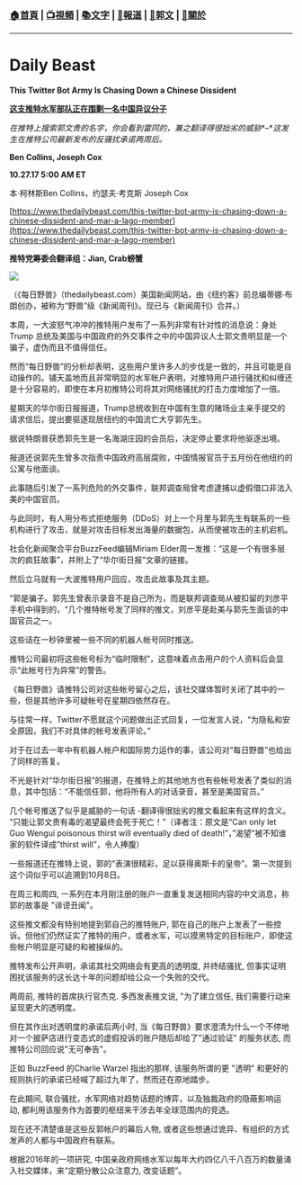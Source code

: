 ###  [:house:首頁](https://github.com/ourhimalayas/home) | [:tv:視頻](https://github.com/ourhimalayas/videos) | [:books:文字](https://github.com/ourhimalayas/txt) | [:newspaper:報道](https://github.com/ourhimalayas/news) | [:eagle:郭文](https://github.com/ourhimalayas/guomedia) | [:pray:關於](https://github.com/ourhimalayas/home/tree/master/about)
---
# **Daily Beast**

**This Twitter Bot Army Is Chasing Down a Chinese Dissident**

[**这支推特水军部队正在围剿一名中国异议分子**](https://www.blogger.com/null)





*在推特上搜索郭文贵的名字，你会看到雷同的，兼之翻译得很拙劣的威胁**–**这发生在推特公司最新发布的反骚扰承诺两周后。*



**Ben Collins, Joseph Cox**

**10.27.17 5:00 AM ET**

本·柯林斯Ben Collins，约瑟夫·考克斯 Joseph Cox



[https://www.thedailybeast.com/this-twitter-bot-army-is-chasing-down-a-chinese-dissident-and-mar-a-lago-member](https://www.thedailybeast.com/this-twitter-bot-army-is-chasing-down-a-chinese-dissident-and-mar-a-lago-member)



**推特党筹委会翻译组：****Jian, Crab****螃蟹**

[![](https://1.bp.blogspot.com/-1mwtYYca4Fk/WfPbl_6avqI/AAAAAAAABGI/Tq_hykDvai4xxZdXSefOMNZ-uWazbwemgCLcBGAs/s400/1027-1.PNG)](https://1.bp.blogspot.com/-1mwtYYca4Fk/WfPbl_6avqI/AAAAAAAABGI/Tq_hykDvai4xxZdXSefOMNZ-uWazbwemgCLcBGAs/s1600/1027-1.PNG)

（《每日野兽》（thedailybeast.com）美国新闻网站，由《纽约客》前总编蒂娜·布朗创办，被称为“野兽”级《新闻周刊》。现已与《新闻周刊》合并。）



本周，一大波怒气冲冲的推特用户发布了一系列非常有针对性的消息说：身处Trump 总统及美国与中国政府的外交事件之中的中国异议人士郭文贵明显是一个骗子，虚伪而且不值得信任。



然而“每日野兽”的分析却表明，这些用户里许多人的步伐是一致的，并且可能是自动操作的。铺天盖地而且非常明显的水军帐户表明，对推特用户进行骚扰和纠缠还是十分容易的，即使在本月初推特公司将其对网络骚扰的打击力度增加了一倍。



星期天的华尔街日报报道，Trump总统收到在中国有生意的赌场业主亲手提交的请求信后，提出要驱逐现居纽约的中国流亡大亨郭先生。



据说特朗普获悉郭先生是一名海湖庄园的会员后，决定停止要求将他驱逐出境。



报道还说郭先生曾多次指责中国政府高层腐败，中国情报官员于五月份在他纽约的公寓与他面谈。



此事随后引发了一系列危险的外交事件，联邦调查局曾考虑逮捕以虚假借口非法入美的中国官员。



与此同时，有人用分布式拒绝服务（DDoS）对上一个月里与郭先生有联系的一些机构进行了攻击，就是对攻击目标发出海量的数据包，从而使被攻击的主机宕机。



社会化新闻聚合平台BuzzFeed编辑Miriam Elder周一发推：“这是一个有很多层次的疯狂故事”，并附上了“华尔街日报”文章的链接。



然后立马就有一大波推特用户回应，攻击此故事及其主题。



“郭是骗子。郭先生曾表示录音不是自己所为，而是联邦调查局从被扣留的刘彦平手机中得到的，“几个推特帐号发了同样的推文，刘彦平是赴美与郭先生面谈的中国官员之一。



这些话在一秒钟里被一些不同的机器人帐号同时推送。



推特公司最初将这些帐号标为“临时限制”，这意味着点击用户的个人资料后会显示“此帐号行为异常”的警告。



《每日野兽》请推特公司对这些帐号留心之后，该社交媒体暂时关闭了其中的一些，但是其他许多可疑帐号在星期四依然存在。



与往常一样，Twitter不愿就这个问题做出正式回复，一位发言人说，“为隐私和安全原因，我们不对具体的帐号发表评论。”



对于在过去一年中有机器人帐户和国际势力运作的事，该公司对“每日野兽”也给出了同样的答复。



不光是针对“华尔街日报”的报道，在推特上的其他地方也有些帐号发表了类似的消息，其中包括：“不能信任郭，他将所有人的对话录音，甚至是美国官员。”



几个帐号推送了似乎是威胁的一句话 -翻译得很拙劣的推文看起来有这样的含义。 “只能让郭文贵有毒的渴望最终会死于死亡！”（译者注：原文是“Can only let Guo Wengui poisonous thirst will eventually died of death!”，”渴望”被不知谁家的软件译成”thirst will”，令人捧腹）



一些报道还在推特上说，郭的“表演很精彩，足以获得奥斯卡的皇帝”。第一次提到这个词似乎可以追溯到10月8日。



在周三和周四, 一系列在本月刚注册的账户一直重复发送相同内容的中文消息，称郭的故事是 "诽谤丑闻"。



这些推文都没有特别地提到郭自己的推特账户, 郭在自己的账户上发表了一些控诉。但他们仍然证实了推特的用户，或者水军，可以摸黑特定的目标账户，即使这些帐户明显是可疑的和被操纵的。



推特发布公开声明，承诺其社交网络会有更高的透明度, 并终结骚扰, 但事实证明困扰该服务的这长达十年的问题却给公众一个失败的交代。



两周前, 推特的首席执行官杰克. 多西发表推文说, "为了建立信任, 我们需要行动来呈现更大的透明度。



但在其作出对透明度的承诺后两小时, 当《每日野兽》要求澄清为什么一个不停地对一个披萨店进行变态式的虚假投诉的账户随后却给了"通过验证" 的服务状态, 而推特公司回应说"无可奉告"。



正如 BuzzFeed 的Charlie Warzel 指出的那样, 该服务所谓的更 "透明" 和更好的规则执行的承诺已经喊了超过九年了，然而还在原地踏步。



在此期间, 联合骚扰，水军网络对趋势话题的博弈，以及独裁政府的隐蔽影响运动, 都利用该服务作为首要的枢纽来干涉去年全球范围内的竞选。



现在还不清楚谁是这些反郭帐户的幕后人物, 或者这些想通过诡异、有组织的方式发声的人都与中国政府有联系。



根据2016年的一项研究, 中国亲政府网络水军以每年大约四亿八千八百万的数量涌入社交媒体，来“定期分散公众注意力, 改变话题”。




  
<u></u><sub></sub><sup></sup><strike></strike>